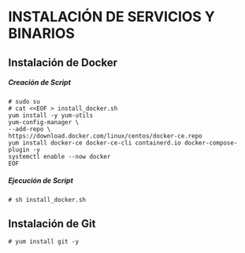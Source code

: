 # INSTALACIÓN DE SERVICIOS Y BINARIOS

## Instalación de Docker
##### Creación de Script
```console
# sudo su 
# cat <<EOF > install_docker.sh
yum install -y yum-utils
yum-config-manager \
--add-repo \
https://download.docker.com/linux/centos/docker-ce.repo
yum install docker-ce docker-ce-cli containerd.io docker-compose-plugin -y
systemctl enable --now docker
EOF
```
##### Ejecución de Script
```console
# sh install_docker.sh
```


## Instalación de Git
```console
# yum install git -y
```